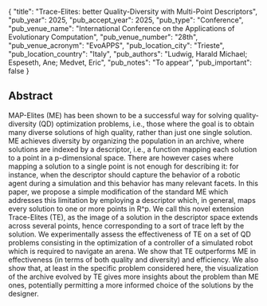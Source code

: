 {
  "title": "Trace-Elites: better Quality-Diversity with Multi-Point Descriptors",
  "pub_year": 2025,
  "pub_accept_year": 2025,
  "pub_type": "Conference",
  "pub_venue_name": "International Conference on the Applications of Evolutionary Computation",
  "pub_venue_number": "28th",
  "pub_venue_acronym": "EvoAPPS",
  "pub_location_city": "Trieste",
  "pub_location_country": "Italy",
  "pub_authors": "Ludwig, Harald Michael; Espeseth, Ane; Medvet, Eric",
  "pub_notes": "To appear",
  "pub_important": false
}

## Abstract
MAP-Elites (ME) has been shown to be a successful way for solving quality-diversity (QD) optimization problems, i.e., those where the goal is to obtain many diverse solutions of high quality, rather than just one single solution. ME achieves diversity by organizing the population in an archive, where solutions are indexed by a descriptor, i.e., a function mapping each solution to a point in a p-dimensional space. There are however cases where mapping a solution to a single point is not enough for describing it: for instance, when the descriptor should capture the behavior of a robotic agent during a simulation and this behavior has many relevant facets. In this paper, we propose a simple modification of the standard ME which addresses this limitation by employing a descriptor which, in general, maps every solution to one or more points in R^p. We call this novel extension Trace-Elites (TE), as the image of a solution in the descriptor space extends across several points, hence corresponding to a sort of trace left by the solution. We experimentally assess the effectiveness of TE on a set of QD problems consisting in the optimization of a controller of a simulated robot which is required to navigate an arena. We show that TE outperforms ME in effectiveness (in terms of both quality and diversity) and efficiency. We also show that, at least in the specific problem considered here, the visualization of the archive evolved by TE gives more insights about the problem than ME ones, potentially permitting a more informed choice of the solutions by the designer.
